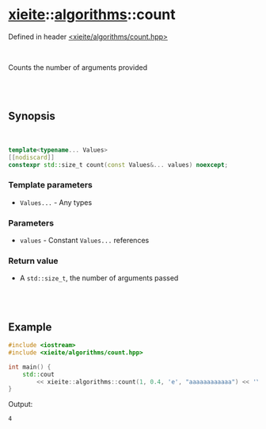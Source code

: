 # [xieite](../xieite.md)::[algorithms](../algorithms.md)::count
Defined in header [<xieite/algorithms/count.hpp>](../../include/xieite/algorithms/count.hpp)

<br/>

Counts the number of arguments provided

<br/><br/>

## Synopsis

<br/>

```cpp
template<typename... Values>
[[nodiscard]]
constexpr std::size_t count(const Values&... values) noexcept;
```
### Template parameters
- `Values...` - Any types
### Parameters
- `values` - Constant `Values...` references
### Return value
- A `std::size_t`, the number of arguments passed

<br/><br/>

## Example
```cpp
#include <iostream>
#include <xieite/algorithms/count.hpp>

int main() {
	std::cout
		<< xieite::algorithms::count(1, 0.4, 'e', "aaaaaaaaaaaa") << '\n';
}
```
Output:
```
4
```
